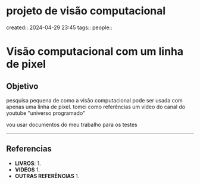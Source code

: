 # projeto de visão computacional
created:: 2024-04-29 23:45
tags::
people::

# Visão computacional com um linha de pixel
## Objetivo
pesquisa pequena de como a visão computacional pode ser usada com apenas uma linha de pixel.
tomei como referências um vídeo do canal do youtube "universo programado"

vou usar documentos do meu trabalho para os testes

---
## Referencias
- **LIVROS**:
	1. 
- **VIDEOS**
	1. 
- **OUTRAS REFERÊNCIAS**
	1. 